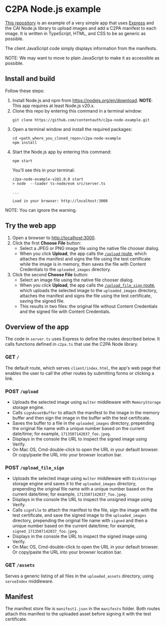 # C2PA Node.js example 

[This repository](https://github.com/contentauth/c2pa-node-example) is an example of a very simple app that uses [Express](https://expressjs.com/) and the CAI Node.js library to upload images and add a C2PA manifest to each image.  It is written in TypeScript, HTML, and CSS to be as generic as possible.

The client JavaScript code simply displays information from the manifests.

NOTE: We may want to move to plain JavaScript to make it as accessible as possible.

## Install and build

Follow these steps:

1. Install Node.js and npm from <https://nodejs.org/en/download>.  **NOTE**: This app requires at least Node.js v20.x.
1. Clone this repo by entering this command in a terminal window:
    ```
    git clone https://github.com/contentauth/c2pa-node-example.git
    ```
1. Open a terminal window and install the required packages:
    ```
    cd <path_where_you_cloned_repo>/c2pa-node-example
    npm install
    ```
1. Start the Node.js app by entering this command:
    ```
    npm start
    ```
    You'll see this in your terminal:
    ```
    c2pa-node-example-v2@1.0.0 start
    > node  --loader ts-node/esm src/server.ts

    ...

    Load in your browser: http://localhost:3000
    ```

NOTE: You can ignore the warning.

## Try the web app

1. Open a browser to <http://localhost:3000>.
1. Click the first **Choose File** button:
    - Select a JPEG or PNG image file using the native file chooser dialog. 
    - When you click **Upload**, the app calls the [`/upload` route](#post-upload), which  attaches the manifest and signs the file using the test certificate while the image is in memory, then saves the file with Content Credentials to the `uploaded_images` directory.
1. Click the second **Choose File** button:
    - Select an image file using the native file chooser dialog. 
    - When you click **Upload**, the app calls the [`/upload_file_sign` route](#post-upload_file_sign), which uploads the selected image to the `uploaded_images` directory, attaches the manifest and signs the file using the test certificate, saving the signed file.  
    - This results in two files: the original file without Content Credentials and the signed file with Content Credentials.

## Overview of the app

The code in `server.ts` uses Express to define the routes described below.  It calls functions defined in `c2pa.ts` that use the C2PA Node library.

### GET `/`

The default route, which serves `client/index.html`, the app's web page that enables the user to call the other routes by submitting forms or clicking a link.

### POST `/upload`

- Uploads the selected image using `multer` middleware with `MemoryStorage` storage engine.
- Calls `signAssetBuffer` to attach the manifest to the image in the memory buffer and then sign the image in the buffer with the test certificate.
- Saves the buffer to a file in the `uploaded_images` directory, prepending the original file name with a unique number based on the current date/time; for example, `1713507142037_foo.jpeg`.
- Displays in the console the URL to inspect the signed image using Verify.  
- On Mac OS, Cmd-double-click to open the URL in your default browser.  Or copy/paste the URL into your browser location bar.

### POST `/upload_file_sign`

- Uploads the selected image using `multer` middleware with `DiskStorage` storage engine and saves it to the `uploaded_images` directory, prepending the original file name with a unique number based on the current date/time; for example, `1713507142037_foo.jpeg`.
- Displays in the console the URL to inspect the unsigned image using Verify.
- Calls `signFile` to attach the manifest to the file, sign the image with the test certificate, and save the signed image to the `uploaded_images` directory, prepending the original file name with `signed` and then a unique number based on the current date/time; for example, `signed_1713507142037_foo.jpeg`.
- Displays in the console the URL to inspect the signed image using Verify.
- On Mac OS, Cmd-double-click to open the URL in your default browser.  Or copy/paste the URL into your browser location bar.

### GET `/assets`

Serves a generic listing of all files in the `uploaded_assets` directory, using `serveIndex` middleware.

## Manifest

The manifest store file is `manifest1.json` in the `manifests` folder.  Both routes attach this manifest to the uploaded asset before signing it with the test certificate.




